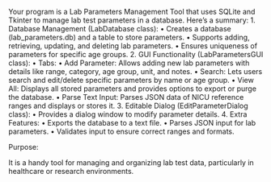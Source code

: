 Your program is a Lab Parameters Management Tool that uses SQLite and Tkinter to manage lab test parameters in a database. Here’s a summary:
	1.	Database Management (LabDatabase class):
	•	Creates a database (lab_parameters.db) and a table to store parameters.
	•	Supports adding, retrieving, updating, and deleting lab parameters.
	•	Ensures uniqueness of parameters for specific age groups.
	2.	GUI Functionality (LabParametersGUI class):
	•	Tabs:
	•	Add Parameter: Allows adding new lab parameters with details like range, category, age group, unit, and notes.
	•	Search: Lets users search and edit/delete specific parameters by name or age group.
	•	View All: Displays all stored parameters and provides options to export or purge the database.
	•	Parse Text Input: Parses JSON data of NICU reference ranges and displays or stores it.
	3.	Editable Dialog (EditParameterDialog class):
	•	Provides a dialog window to modify parameter details.
	4.	Extra Features:
	•	Exports the database to a text file.
	•	Parses JSON input for lab parameters.
	•	Validates input to ensure correct ranges and formats.

Purpose:

It is a handy tool for managing and organizing lab test data, particularly in healthcare or research environments.
